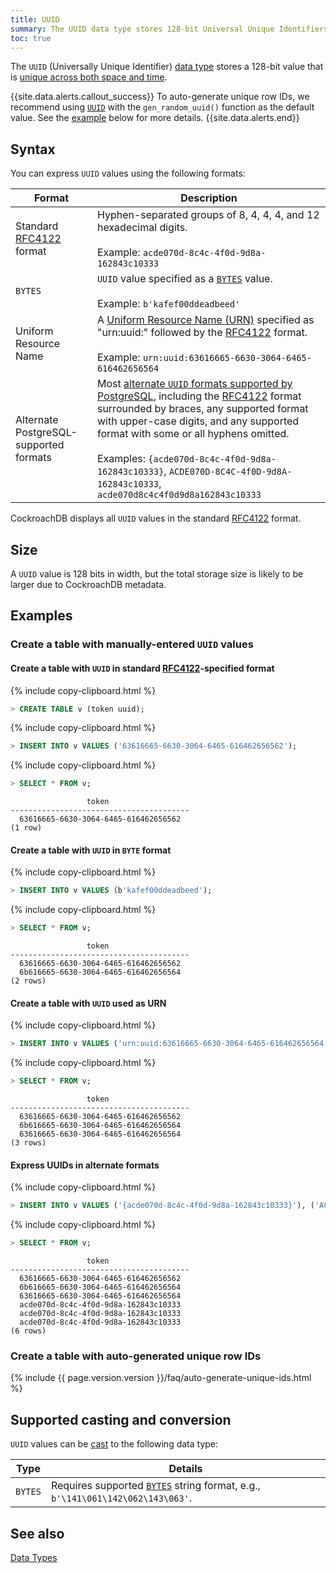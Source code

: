 ```yaml
---
title: UUID
summary: The UUID data type stores 128-bit Universal Unique Identifiers.
toc: true
---
```


The `UUID` (Universally Unique Identifier) [data type](data-types.html) stores a 128-bit value that is [unique across both space and time](https://www.ietf.org/rfc/rfc4122.txt).

{{site.data.alerts.callout_success}}
To auto-generate unique row IDs, we recommend using [`UUID`](uuid.html) with the `gen_random_uuid()` function as the default value. See the [example](#create-a-table-with-auto-generated-unique-row-ids) below for more details.
{{site.data.alerts.end}}

## Syntax

You can express `UUID` values using the following formats:

Format | Description
-------|-------------
Standard [RFC4122](http://www.ietf.org/rfc/rfc4122.txt) format | Hyphen-separated groups of 8, 4, 4, 4, and 12 hexadecimal digits.<br><br>Example: `acde070d-8c4c-4f0d-9d8a-162843c10333`
`BYTES` | `UUID` value specified as a [`BYTES`](bytes.html) value.<br><br>Example: `b'kafef00ddeadbeed'`
Uniform Resource Name | A [Uniform Resource Name (URN)](https://www.ietf.org/rfc/rfc2141.txt) specified as "urn:uuid:" followed by the [RFC4122](http://www.ietf.org/rfc/rfc4122.txt) format.<br><br>Example: `urn:uuid:63616665-6630-3064-6465-616462656564`
Alternate PostgreSQL-supported formats | Most [alternate `UUID` formats supported by PostgreSQL](https://www.postgresql.org/docs/current/datatype-uuid.html), including the [RFC4122](http://www.ietf.org/rfc/rfc4122.txt) format surrounded by braces, any supported format with upper-case digits, and any supported format with some or all hyphens omitted.<br><br>Examples: `{acde070d-8c4c-4f0d-9d8a-162843c10333}`, `ACDE070D-8C4C-4f0D-9d8A-162843c10333`, `acde070d8c4c4f0d9d8a162843c10333`

CockroachDB displays all `UUID` values in the standard [RFC4122](http://www.ietf.org/rfc/rfc4122.txt) format.

## Size

A `UUID` value is 128 bits in width, but the total storage size is likely to be larger due to CockroachDB metadata.

## Examples

### Create a table with manually-entered `UUID` values

#### Create a table with `UUID` in standard [RFC4122](http://www.ietf.org/rfc/rfc4122.txt)-specified format

{% include copy-clipboard.html %}
~~~ sql
> CREATE TABLE v (token uuid);
~~~

{% include copy-clipboard.html %}
~~~ sql
> INSERT INTO v VALUES ('63616665-6630-3064-6465-616462656562');
~~~

{% include copy-clipboard.html %}
~~~ sql
> SELECT * FROM v;
~~~

~~~
                 token
----------------------------------------
  63616665-6630-3064-6465-616462656562
(1 row)
~~~

#### Create a table with `UUID` in `BYTE` format

{% include copy-clipboard.html %}
~~~ sql
> INSERT INTO v VALUES (b'kafef00ddeadbeed');
~~~

{% include copy-clipboard.html %}
~~~ sql
> SELECT * FROM v;
~~~

~~~
                 token
----------------------------------------
  63616665-6630-3064-6465-616462656562
  6b616665-6630-3064-6465-616462656564
(2 rows)
~~~

#### Create a table with `UUID` used as URN

{% include copy-clipboard.html %}
~~~ sql
> INSERT INTO v VALUES ('urn:uuid:63616665-6630-3064-6465-616462656564');
~~~

{% include copy-clipboard.html %}
~~~ sql
> SELECT * FROM v;
~~~

~~~
                 token
----------------------------------------
  63616665-6630-3064-6465-616462656562
  6b616665-6630-3064-6465-616462656564
  63616665-6630-3064-6465-616462656564
(3 rows)
~~~

#### Express UUIDs in alternate formats

{% include copy-clipboard.html %}
~~~ sql
> INSERT INTO v VALUES ('{acde070d-8c4c-4f0d-9d8a-162843c10333}'), ('ACDE070D-8C4C-4f0D-9d8A-162843c10333'), ('acde070d8c4c4f0d9d8a162843c10333');
~~~

{% include copy-clipboard.html %}
~~~ sql
> SELECT * FROM v;
~~~

~~~
                 token
----------------------------------------
  63616665-6630-3064-6465-616462656562
  6b616665-6630-3064-6465-616462656564
  63616665-6630-3064-6465-616462656564
  acde070d-8c4c-4f0d-9d8a-162843c10333
  acde070d-8c4c-4f0d-9d8a-162843c10333
  acde070d-8c4c-4f0d-9d8a-162843c10333
(6 rows)
~~~

### Create a table with auto-generated unique row IDs

{% include {{ page.version.version }}/faq/auto-generate-unique-ids.html %}

## Supported casting and conversion

`UUID` values can be [cast](data-types.html#data-type-conversions-and-casts) to the following data type:

Type | Details
-----|--------
`BYTES` | Requires supported [`BYTES`](bytes.html) string format, e.g., `b'\141\061\142\062\143\063'`.

## See also

[Data Types](data-types.html)
